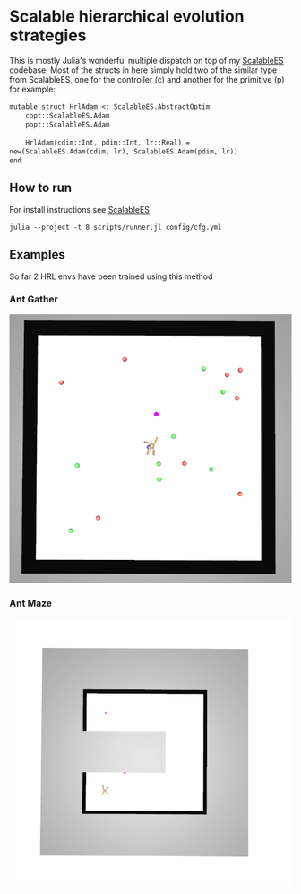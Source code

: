# Scalable hierarchical evolution strategies

This is mostly Julia's wonderful multiple dispatch on top of my [ScalableES](https://github.com/sash-a/ScalableES.jl/) codebase. Most of the structs in here simply hold two of the similar type from ScalableES, one for the controller (c) and another for the primitive (p) for example:

```
mutable struct HrlAdam <: ScalableES.AbstractOptim
    copt::ScalableES.Adam
    popt::ScalableES.Adam

    HrlAdam(cdim::Int, pdim::Int, lr::Real) = new(ScalableES.Adam(cdim, lr), ScalableES.Adam(pdim, lr))
end
```

## How to run

For install instructions see [ScalableES](https://github.com/sash-a/ScalableES.jl/)

```
julia --project -t 8 scripts/runner.jl config/cfg.yml
```

## Examples

So far 2 HRL envs have been trained using this method

### Ant Gather
![](vids/antgather.gif)

### Ant Maze
![](vids/antmaze.gif)